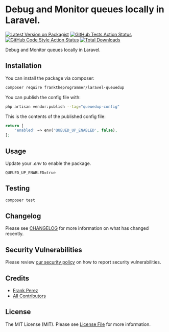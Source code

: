 # Debug and Monitor queues locally in Laravel.

[![Latest Version on Packagist](https://img.shields.io/packagist/v/franktheprogrammer/laravel-queuedup.svg?style=flat-square)](https://packagist.org/packages/franktheprogrammer/laravel-queuedup)
[![GitHub Tests Action Status](https://img.shields.io/github/workflow/status/franktheprogrammer/laravel-queuedup/run-tests?label=tests)](https://github.com/franktheprogrammer/laravel-queuedup/actions?query=workflow%3Arun-tests+branch%3Amain)
[![GitHub Code Style Action Status](https://img.shields.io/github/workflow/status/franktheprogrammer/laravel-queuedup/Check%20&%20fix%20styling?label=code%20style)](https://github.com/franktheprogrammer/laravel-queuedup/actions?query=workflow%3A"Check+%26+fix+styling"+branch%3Amain)
[![Total Downloads](https://img.shields.io/packagist/dt/franktheprogrammer/laravel-queuedup.svg?style=flat-square)](https://packagist.org/packages/franktheprogrammer/laravel-queuedup)

Debug and Monitor queues locally in Laravel.

## Installation

You can install the package via composer:

```bash
composer require franktheprogrammer/laravel-queuedup
```

You can publish the config file with:

```bash
php artisan vendor:publish --tag="queuedup-config"
```

This is the contents of the published config file:

```php
return [
    'enabled' => env('QUEUED_UP_ENABLED', false),
];
```

## Usage

Update your _.env_ to enable the package.

```
QUEUED_UP_ENABLED=true
```

## Testing

```bash
composer test
```

## Changelog

Please see [CHANGELOG](CHANGELOG.md) for more information on what has changed recently.

## Security Vulnerabilities

Please review [our security policy](../../security/policy) on how to report security vulnerabilities.

## Credits

-   [Frank Perez](https://github.com/frankperez87)
-   [All Contributors](../../contributors)

## License

The MIT License (MIT). Please see [License File](LICENSE.md) for more information.
